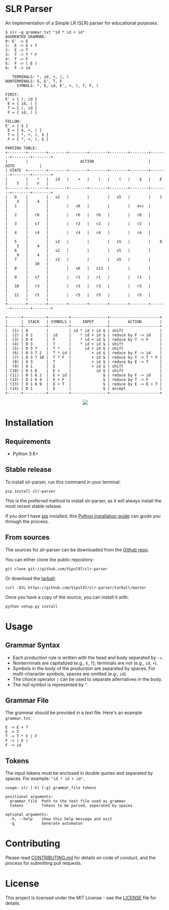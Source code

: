 # SLR Parser

An implementation of a Simple LR (SLR) parser for educational purposes.

```
$ slr -g grammar.txt "id * id + id"
AUGMENTED GRAMMAR:
0: E' -> E
1:  E -> E + T
2:  E -> T
3:  T -> T * F
4:  T -> F
5:  F -> ( E )
6:  F -> id

   TERMINALS: *, id, +, ), (
NONTERMINALS: E, E', T, F
     SYMBOLS: *, E, id, E', +, ), T, F, (

FIRST:
E' = { (, id }
 E = { id, ( }
 T = { (, id }
 F = { id, ( }

FOLLOW:
E' = { $ }
 E = { $, +, ) }
 T = { *, +, ), $ }
 F = { *, +, ), $ }

PARSING TABLE:
+--------+--------+--------+--------+--------+--------+--------+--------+--------+--------+
|        |                       ACTION                        |           GOTO           |
| STATE  +--------+--------+--------+--------+--------+--------+--------+--------+--------+
|        |    *   |   id   |    +   |    )   |    (   |    $   |    E   |    T   |    F   |
+--------+--------+--------+--------+--------+--------+--------+--------+--------+--------+
|   0    |        |   s2   |        |        |   s5   |        |    1   |    3   |    4   |
|   1    |        |        |   s6   |        |        |   acc  |        |        |        |
|   2    |   r6   |        |   r6   |   r6   |        |   r6   |        |        |        |
|   3    |   s7   |        |   r2   |   r2   |        |   r2   |        |        |        |
|   4    |   r4   |        |   r4   |   r4   |        |   r4   |        |        |        |
|   5    |        |   s2   |        |        |   s5   |        |    8   |    3   |    4   |
|   6    |        |   s2   |        |        |   s5   |        |        |    9   |    4   |
|   7    |        |   s2   |        |        |   s5   |        |        |        |   10   |
|   8    |        |        |   s6   |   s11  |        |        |        |        |        |
|   9    |   s7   |        |   r1   |   r1   |        |   r1   |        |        |        |
|   10   |   r3   |        |   r3   |   r3   |        |   r3   |        |        |        |
|   11   |   r5   |        |   r5   |   r5   |        |   r5   |        |        |        |
+--------+--------+--------+--------+--------+--------+--------+--------+--------+--------+

+------+----------+---------+----------------+----------------------+
|      |  STACK   | SYMBOLS |     INPUT      |        ACTION        |
+------+----------+---------+----------------+----------------------+
|  (1) | 0        |         | id * id + id $ | shift                |
|  (2) | 0 2      |  id     |    * id + id $ | reduce by F -> id    |
|  (3) | 0 4      |  F      |    * id + id $ | reduce by T -> F     |
|  (4) | 0 3      |  T      |    * id + id $ | shift                |
|  (5) | 0 3 7    |  T *    |      id + id $ | shift                |
|  (6) | 0 3 7 2  |  T * id |         + id $ | reduce by F -> id    |
|  (7) | 0 3 7 10 |  T * F  |         + id $ | reduce by T -> T * F |
|  (8) | 0 3      |  T      |         + id $ | reduce by E -> T     |
|  (9) | 0 1      |  E      |         + id $ | shift                |
| (10) | 0 1 6    |  E +    |           id $ | shift                |
| (11) | 0 1 6 2  |  E + id |              $ | reduce by F -> id    |
| (12) | 0 1 6 4  |  E + F  |              $ | reduce by T -> F     |
| (13) | 0 1 6 9  |  E + T  |              $ | reduce by E -> E + T |
| (14) | 0 1      |  E      |              $ | accept               |
+------+----------+---------+----------------+----------------------+
```

<p align="center">
  <img src="example.jpg">
  <br/>
</p>

# Installation

## Requirements

* Python 3.6+

## Stable release

To install slr-parser, run this command in your terminal:

```
pip install slr-parser
```

This is the preferred method to install slr-parser, as it will always install the most recent stable release.

If you don't have [pip](https://pip.pypa.io) installed,
this [Python installation guide](http://docs.python-guide.org/en/latest/starting/installation/) can guide you through
the process.

## From sources

The sources for slr-parser can be downloaded from the [Github repo](https://github.com/Vipul97/slr-parser).

You can either clone the public repository:

```
git clone git://github.com/Vipul97/slr-parser
```

Or download the [tarball](https://github.com/Vipul97/slr-parser/tarball/master):

```
curl -OJL https://github.com/Vipul97/slr-parser/tarball/master
```

Once you have a copy of the source, you can install it with:

```
python setup.py install
```

# Usage

## Grammar Syntax

* Each production rule is written with the head and body separated by ```->```.
* Nonterminals are capitalized (e.g., ```E```, ```T```); terminals are not (e.g., ```id```, ```+```).
* Symbols in the body of the production are separated by spaces. For multi-character symbols, spaces are omitted (e.g.,
  ```id```).
* The choice operator ```|``` can be used to separate alternatives in the body.
* The null symbol is represented by ```^```.

## Grammar File

The grammar should be provided in a text file. Here's an example ```grammar.txt```:

```
E -> E + T
E -> T
T -> T * F | F
F -> ( E )
F -> id
```

## Tokens

The input tokens must be enclosed in double quotes and separated by spaces. For example: ```"id * id + id"```.

    usage: slr [-h] [-g] grammar_file tokens

    positional arguments:
      grammar_file  Path to the text file used as grammar
      tokens        Tokens to be parsed, separated by spaces

    optional arguments:
      -h, --help    show this help message and exit
      -g            Generate automaton

# Contributing

Please read [CONTRIBUTING.md](CONTRIBUTING.md) for details on code of conduct, and the process for submitting pull
requests.

# License

This project is licensed under the MIT License - see the [LICENSE](LICENSE) file for details.
